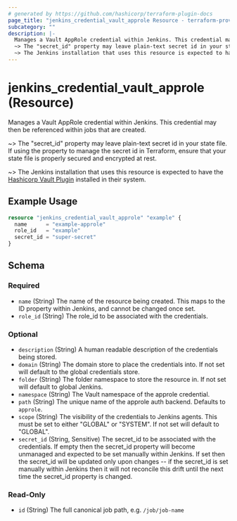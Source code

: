 ```yaml
---
# generated by https://github.com/hashicorp/terraform-plugin-docs
page_title: "jenkins_credential_vault_approle Resource - terraform-provider-jenkins"
subcategory: ""
description: |-
  Manages a Vault AppRole credential within Jenkins. This credential may then be referenced within jobs that are created.
  ~> The "secret_id" property may leave plain-text secret id in your state file. If using the property to manage the secret id in Terraform, ensure that your state file is properly secured and encrypted at rest.
  ~> The Jenkins installation that uses this resource is expected to have the Hashicorp Vault Plugin https://plugins.jenkins.io/hashicorp-vault-plugin/ installed in their system.
---
```


# jenkins_credential_vault_approle (Resource)

Manages a Vault AppRole credential within Jenkins. This credential may then be referenced within jobs that are created.

~> The "secret_id" property may leave plain-text secret id in your state file. If using the property to manage the secret id in Terraform, ensure that your state file is properly secured and encrypted at rest.

~> The Jenkins installation that uses this resource is expected to have the [Hashicorp Vault Plugin](https://plugins.jenkins.io/hashicorp-vault-plugin/) installed in their system.

## Example Usage

```terraform
resource "jenkins_credential_vault_approle" "example" {
  name      = "example-approle"
  role_id   = "example"
  secret_id = "super-secret"
}
```

<!-- schema generated by tfplugindocs -->
## Schema

### Required

- `name` (String) The name of the resource being created. This maps to the ID property within Jenkins, and cannot be changed once set.
- `role_id` (String) The role_id to be associated with the credentials.

### Optional

- `description` (String) A human readable description of the credentials being stored.
- `domain` (String) The domain store to place the credentials into. If not set will default to the global credentials store.
- `folder` (String) The folder namespace to store the resource in. If not set will default to global Jenkins.
- `namespace` (String) The Vault namespace of the approle credential.
- `path` (String) The unique name of the approle auth backend. Defaults to `approle`.
- `scope` (String) The visibility of the credentials to Jenkins agents. This must be set to either "GLOBAL" or "SYSTEM". If not set will default to "GLOBAL".
- `secret_id` (String, Sensitive) The secret_id to be associated with the credentials. If empty then the secret_id property will become unmanaged and expected to be set manually within Jenkins. If set then the secret_id will be updated only upon changes -- if the secret_id is set manually within Jenkins then it will not reconcile this drift until the next time the secret_id property is changed.

### Read-Only

- `id` (String) The full canonical job path, e.g. `/job/job-name`
